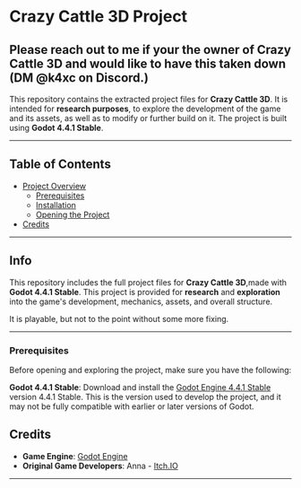 # Crazy Cattle 3D Project
## Please reach out to me if your the owner of Crazy Cattle 3D and would like to have this taken down (DM @k4xc on Discord.)

This repository contains the extracted project files for **Crazy Cattle 3D**. It is intended for **research purposes**, to explore the development of the game and its assets, as well as to modify or further build on it. The project is built using **Godot 4.4.1 Stable**.


---

## Table of Contents

- [Project Overview](#project-overview)
  - [Prerequisites](#prerequisites)
  - [Installation](#installation)
  - [Opening the Project](#opening-the-project)
- [Credits](#credits)

---

## Info

This repository includes the full project files for **Crazy Cattle 3D**,made with **Godot 4.4.1 Stable**. This project is provided for **research** and **exploration** into the game's development, mechanics, assets, and overall structure.

It is playable, but not to the point without some more fixing.

---

### Prerequisites

Before opening and exploring the project, make sure you have the following:

**Godot 4.4.1 Stable**: Download and install the [Godot Engine 4.4.1 Stable]([https://godotengine.org/download](https://github.com/godotengine/godot-builds/releases/tag/4.4.1-stable)) version 4.4.1 Stable. This is the version used to develop the project, and it may not be fully compatible with earlier or later versions of Godot.


## Credits

- **Game Engine**: [Godot Engine](https://godotengine.org/)
- **Original Game Developers**: Anna - [Itch.IO](https://4nn4t4t.itch.io/)

---
